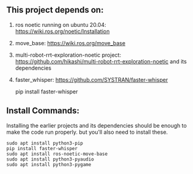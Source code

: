 ## This project depends on:
1. ros noetic running on ubuntu 20.04: https://wiki.ros.org/noetic/Installation
2. move_base: https://wiki.ros.org/move_base
3. multi-robot-rrt-exploration-noetic project: https://github.com/hikashi/multi-robot-rrt-exploration-noetic and its dependencies
2. faster_whisper: https://github.com/SYSTRAN/faster-whisper

    pip install faster-whisper

## Install Commands:
Installing the earlier projects and its dependencies should be enough to make the code run properly. but you'll also need to install these.

    sudo apt install python3-pip
    pip install faster-whisper
    sudo apt install ros-noetic-move-base
    sudo apt install python3-pyaudio
    sudo apt install python3-pygame
